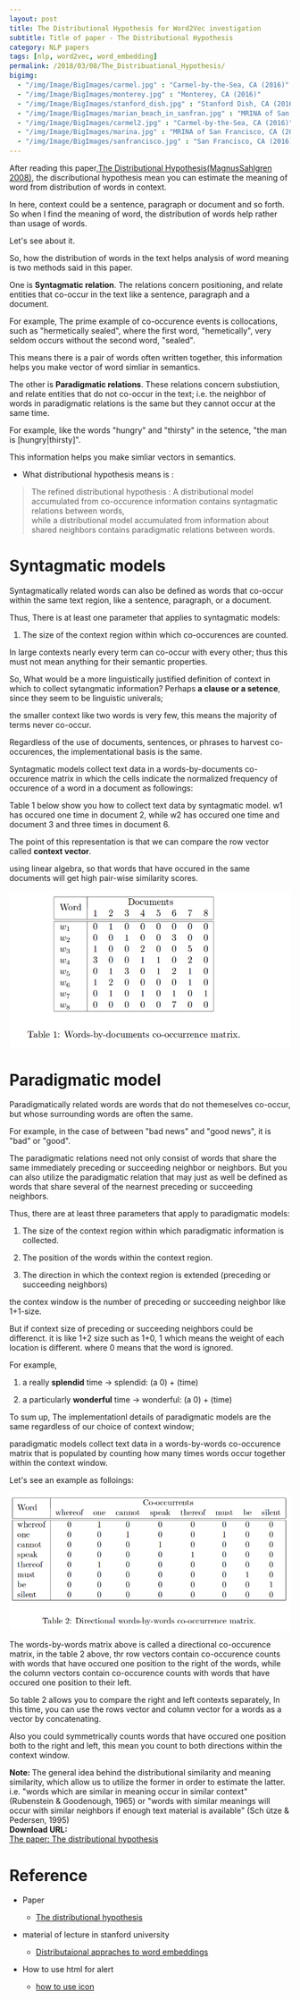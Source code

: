 ```yaml
---
layout: post
title: The Distributional Hypothesis for Word2Vec investigation
subtitle: Title of paper - The Distributional Hypothesis
category: NLP papers
tags: [nlp, word2vec, word_embedding]
permalink: /2018/03/08/The_Distribuational_Hypothesis/
bigimg: 
  - "/img/Image/BigImages/carmel.jpg" : "Carmel-by-the-Sea, CA (2016)"
  - "/img/Image/BigImages/monterey.jpg" : "Monterey, CA (2016)"
  - "/img/Image/BigImages/stanford_dish.jpg" : "Stanford Dish, CA (2016)"
  - "/img/Image/BigImages/marian_beach_in_sanfran.jpg" : "MRINA of San Francisco, CA (2016)"
  - "/img/Image/BigImages/carmel2.jpg" : "Carmel-by-the-Sea, CA (2016)"
  - "/img/Image/BigImages/marina.jpg" : "MRINA of San Francisco, CA (2016)"
  - "/img/Image/BigImages/sanfrancisco.jpg" : "San Francisco, CA (2016)"
---
```


After reading this paper,[The Distributional Hypothesis(MagnusSahlgren 2008)](http://www.diva-portal.org/smash/get/diva2:1041938/FULLTEXT01.pdf), the discributional hypothesis mean you can estimate the meaning of word from distribution of words in context. 

In here, context could be a sentence, paragraph or document and so forth. So when I find the meaning of word, the distribution of words help rather than usage of words.

Let's see about it. 

So, how the distribution of words in the text helps analysis of word meaning is two methods said in this paper.

One is **Syntagmatic relation**. The relations concern positioning, and relate entities that co-occur in the text like a sentence, paragraph and a document. 

For example, The prime example of co-occurence events is collocations, such as "hermetically sealed", where the first word, "hemetically", very seldom occurs without the second word, "sealed".

This means there is a pair of words often written together, this information helps you make vector of word simliar in semantics.  


The other is **Paradigmatic relations**. These relations concern substiution, and relate entities that do not co-occur in the text; i.e. the neighbor of words in paradigmatic relations is the same but they cannot occur at the same time. 

For example, like the words "hungry" and "thirsty" in the setence, "the man is \[hungry|thirsty\]". 

This information helps you make simliar vectors in semantics.

- What distributional hypothesis means is : 

> The refined distributional hypothesis :  A distributional model accumulated from co-occurence information contains syntagmatic relations between words,   
> while a distributional model accumulated from information about shared neighbors contains paradigmatic relations between words.

# Syntagmatic models

Syntagmatically related words can also be defined as words that co-occur within the same text region, like a sentence, paragraph, or a document.

Thus, There is at least one parameter that applies to syntagmatic models:

 1. The size of the context region within which co-occurences are counted. 
 
In large contexts nearly every term can co-occur with every other; thus this must not mean anything for their semantic properties.

So, What would be a more linguistically justified definition of context in which to collect sytangmatic information? Perhaps **a clause or a setence**, since they seem to be linguistic univerals;

the smaller context like two words is very few, this means the majority of terms never co-occur.

Regardless of the use of documents, sentences, or phrases to harvest co-occurences, the implementational basis is the same. 

Syntagmatic models collect text data in a words-by-documents co-occurence matrix in which the cells indicate the normalized frequency of occurence of a word in a document as followings:

Table 1 below show you how to collect text data by syntagmatic model. w1 has occured one time in document 2, while w2 has occured one time and document 3 and three times in document 6.

The point of this representation is that we can compare the row vector called **context vector**.

using linear algebra,  so that words that have occured in the same documents will get high pair-wise similarity scores. 

![](/img/Image/NaturalLanguageProcessing/NLPLabs/Paper_Investigation/Word2Vec/2018-03-08-The_Distribuational_Hypothesis/table1.png)

# Paradigmatic model

Paradigmatically related words are words that do not themeselves co-occur, but whose surrounding words are often the same.

For example, in the case of between "bad news" and "good news", it is "bad" or "good". 

The paradigmatic relations need not only consist of words that share the same immediately preceding or succeeding neighbor or neighbors. But you can also utilize the paradigmatic relation that may just as well be defined as words that share several of the nearnest preceding or succeeding neighbors.

Thus, there are at least three parameters that apply to paradigmatic models:

 1. The size of the context region within which paradigmatic information is collected.
 
 2. The position of the words within the context region. 
 
 3. The direction in which the context region is extended (preceding or succeeding neighbors)
 
the contex window is the number of preceding or succeeding neighbor like 1+1-size.

But if context size of preceding or succeeding neighbors could be differenct. it is like 1+2 size such as 1+0, 1 which means the weight of each location is different. where 0 means that the word is ignored.

For example, 

1. a really **splendid** time -> splendid: (a 0) + (time)

2. a particularly **wonderful** time -> wonderful: (a 0) + (time)


To sum up, The implementationl details of paradigmatic models are the same regardless of our choice of context window; 

paradigmatic models collect text data in a words-by-words co-occurence matrix that is populated by counting how many times words occur together within the context window.

Let's see an example as folloings:

![](/img/Image/NaturalLanguageProcessing/NLPLabs/Paper_Investigation/Word2Vec/2018-03-08-The_Distribuational_Hypothesis/table2.png) 
 
The words-by-words matrix above is called a directional co-occurence matrix, in the table 2 above, thr row vectors contain co-occurence counts with words that have occured one position to the right of the words, while the column vectors contain co-occurence counts with words that have occured one position to their left.

So table 2 allows you to compare the right and left contexts separately, In this time, you can use the rows vector and column vector for a words as a vector by concatenating. 

Also you could symmetrically counts words that have occured one position both to the right and left, this mean you count to both directions within the context window.


<div class="alert alert-info" role="alert"><i class="fa fa-info-circle"></i> <b>Note: </b>
The general idea behind the distributional similarity and meaning similarity, which allow us to utilize the former in order to estimate the latter.
i.e. "words which are similar in meaning occur in similar context"(Rubenstein & Goodenough, 1965) or "words with similar meanings will occur with similar neighbors  if enough text material is available" (Sch ̈utze &
Pedersen, 1995) 
</div>
  
  
<div class="alert alert-success" role="alert"><i class="fa fa-paperclip fa-lg"></i> <b>Download URL: </b><br>
  <a href="http://www.diva-portal.org/smash/get/diva2:1041938/FULLTEXT01.pdf">The paper: The distributional hypothesis</a>
</div>

# Reference 

- Paper 
  - [The distributional hypothesis](http://www.diva-portal.org/smash/get/diva2:1041938/FULLTEXT01.pdf)
 
- material of lecture in stanford university
  - [Distributaional appraches to word embeddings](https://web.stanford.edu/class/linguist236/materials/ling236-handout-05-09-vsm.pdf)
 
- How to use html for alert
  - [how to use icon](http://idratherbewriting.com/documentation-theme-jekyll/mydoc_icons.html)
  
